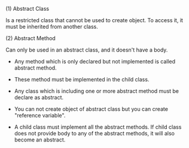 <Java Abstract>
  
  (1) Abstract Class
  
  Is a restricted class that cannot be used to create object. To access it, it must be inherited from another class.
  
  (2) Abstract Method
  
  Can only be used in an abstract class, and it doesn't have a body.
  
  * Any method which is only declared but not implemented is called abstract method.
  
  * These method must be implemented in the child class.
  
  * Any class which is including one or more abstract method must be declare as abstract.

  * You can not create object of abstract class but you can create "reference variable".
  
  * A child class must implement all the abstract methods. If child class does not provide body to any of the abstract methods, it will also become an abstract.




